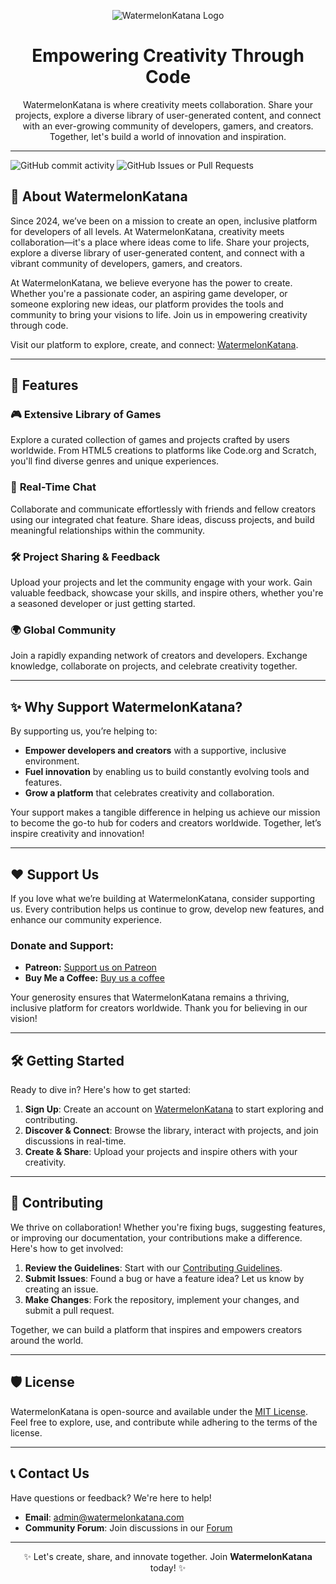 <p align="center">
    <img src="https://raw.githubusercontent.com/WatermelonKatanaDevs/WatermelonKatana/refs/heads/main/Assets/images/global_logo.png" alt="WatermelonKatana Logo">
</p>

<h1 align="center">Empowering Creativity Through Code</h1>

<p align="center">
WatermelonKatana is where creativity meets collaboration. Share your projects, explore a diverse library of user-generated content, and connect with an ever-growing community of developers, gamers, and creators. Together, let's build a world of innovation and inspiration.
</p>

---

![GitHub commit activity](https://img.shields.io/github/commit-activity/t/watermelonkatanadevs/watermelonkatana)
![GitHub Issues or Pull Requests](https://img.shields.io/github/issues/watermelonkatanadevs/watermelonkatana)

## 🌟 About WatermelonKatana

Since 2024, we’ve been on a mission to create an open, inclusive platform for developers of all levels. At WatermelonKatana, creativity meets collaboration—it's a place where ideas come to life. Share your projects, explore a diverse library of user-generated content, and connect with a vibrant community of developers, gamers, and creators.

At WatermelonKatana, we believe everyone has the power to create. Whether you're a passionate coder, an aspiring game developer, or someone exploring new ideas, our platform provides the tools and community to bring your visions to life. Join us in empowering creativity through code.

Visit our platform to explore, create, and connect: [WatermelonKatana](https://watermelonkatana.com/).

---

## 🚀 Features

### 🎮 **Extensive Library of Games**
Explore a curated collection of games and projects crafted by users worldwide. From HTML5 creations to platforms like Code.org and Scratch, you'll find diverse genres and unique experiences.

### 💬 **Real-Time Chat**
Collaborate and communicate effortlessly with friends and fellow creators using our integrated chat feature. Share ideas, discuss projects, and build meaningful relationships within the community.

### 🛠️ **Project Sharing & Feedback**
Upload your projects and let the community engage with your work. Gain valuable feedback, showcase your skills, and inspire others, whether you're a seasoned developer or just getting started.

### 🌍 **Global Community**
Join a rapidly expanding network of creators and developers. Exchange knowledge, collaborate on projects, and celebrate creativity together.

---

## ✨ Why Support WatermelonKatana?

By supporting us, you’re helping to:

- **Empower developers and creators** with a supportive, inclusive environment.
- **Fuel innovation** by enabling us to build constantly evolving tools and features.
- **Grow a platform** that celebrates creativity and collaboration.

Your support makes a tangible difference in helping us achieve our mission to become the go-to hub for coders and creators worldwide. Together, let’s inspire creativity and innovation!

---

## ❤️ Support Us

If you love what we’re building at WatermelonKatana, consider supporting us. Every contribution helps us continue to grow, develop new features, and enhance our community experience.

### Donate and Support:
- **Patreon:** [Support us on Patreon](https://patreon.com/watermelonkatana)
- **Buy Me a Coffee:** [Buy us a coffee](https://buymeacoffee.com/watermelonkatana)

Your generosity ensures that WatermelonKatana remains a thriving, inclusive platform for creators worldwide. Thank you for believing in our vision!

---

## 🛠️ Getting Started

Ready to dive in? Here's how to get started:

1. **Sign Up**: Create an account on [WatermelonKatana](https://watermelonkatana.com/) to start exploring and contributing.
2. **Discover & Connect**: Browse the library, interact with projects, and join discussions in real-time.
3. **Create & Share**: Upload your projects and inspire others with your creativity.

---

## 🤝 Contributing

We thrive on collaboration! Whether you're fixing bugs, suggesting features, or improving our documentation, your contributions make a difference. Here's how to get involved:

1. **Review the Guidelines**: Start with our [Contributing Guidelines](CONTRIBUTING.md).
2. **Submit Issues**: Found a bug or have a feature idea? Let us know by creating an issue.
3. **Make Changes**: Fork the repository, implement your changes, and submit a pull request.

Together, we can build a platform that inspires and empowers creators around the world.

---

## 🛡️ License

WatermelonKatana is open-source and available under the [MIT License](LICENSE). Feel free to explore, use, and contribute while adhering to the terms of the license.

---

## 📞 Contact Us

Have questions or feedback? We're here to help!

- **Email**: [admin@watermelonkatana.com](mailto:admin@watermelonkatana.com)
- **Community Forum**: Join discussions in our [Forum](https://watermelonkatana.com/forum)

---

<p align="center">
✨ Let's create, share, and innovate together. Join <strong>WatermelonKatana</strong> today! ✨
</p>

